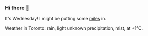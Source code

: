 ### Hi there :wave:

It's Wednesday! I might be putting some [miles](https://www.strava.com/athletes/889963) in.

Weather in Toronto: rain, light unknown precipitation, mist, at +1°C.
